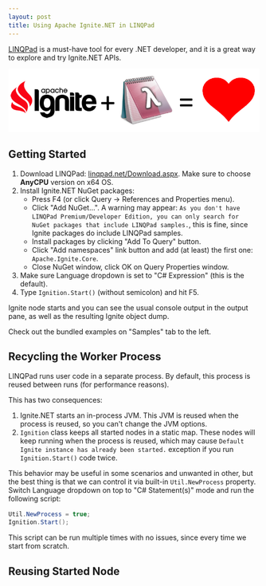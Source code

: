```yaml
---
layout: post
title: Using Apache Ignite.NET in LINQPad
---
```


[LINQPad](https://www.linqpad.net/) is a must-have tool for every .NET developer, and it is a great way to explore and try Ignite.NET APIs.

![LINQPad Logo](../images/ignite-linqpad.png)

## Getting Started

1. Download LINQPad: [linqpad.net/Download.aspx](https://www.linqpad.net/Download.aspx). Make sure to choose **AnyCPU** version on x64 OS.
2. Install Ignite.NET NuGet packages:
    * Press F4 (or click Query -> References and Properties menu).
    * Click "Add NuGet...". A warning may appear: `As you don't have LINQPad Premium/Developer Edition, you can only search for NuGet packages that include LINQPad samples.`, this is fine, since Ignite packages do include LINQPad samples.
    * Install packages by clicking "Add To Query" button.
    * Click "Add namespaces" link button and add (at least) the first one: `Apache.Ignite.Core`.
    * Close NuGet window, click OK on Query Properties window.
3. Make sure Language dropdown is set to "C# Expression" (this is the default).
4. Type `Ignition.Start()` (without semicolon) and hit F5.

Ignite node starts and you can see the usual console output in the output pane, as well as the resulting Ignite object dump.

Check out the bundled examples on "Samples" tab to the left.


## Recycling the Worker Process

LINQPad runs user code in a separate process. By default, this process is reused between runs (for performance reasons). 

This has two consequences:

1. Ignite.NET starts an in-process JVM. This JVM is reused when the process is reused, so you can't change the JVM options.
2. `Ignition` class keeps all started nodes in a static map. These nodes will keep running when the process is reused, which may cause `Default Ignite instance has already been started.` exception if you run `Ignition.Start()` code twice.

This behavior may be useful in some scenarios and unwanted in other, but the best thing is that we can control it via built-in `Util.NewProcess` property.
Switch Language dropdown on top to "C# Statement(s)" mode and run the following script:

```cs
Util.NewProcess = true;
Ignition.Start();
```

This script can be run multiple times with no issues, since every time we start from scratch.


## Reusing Started Node